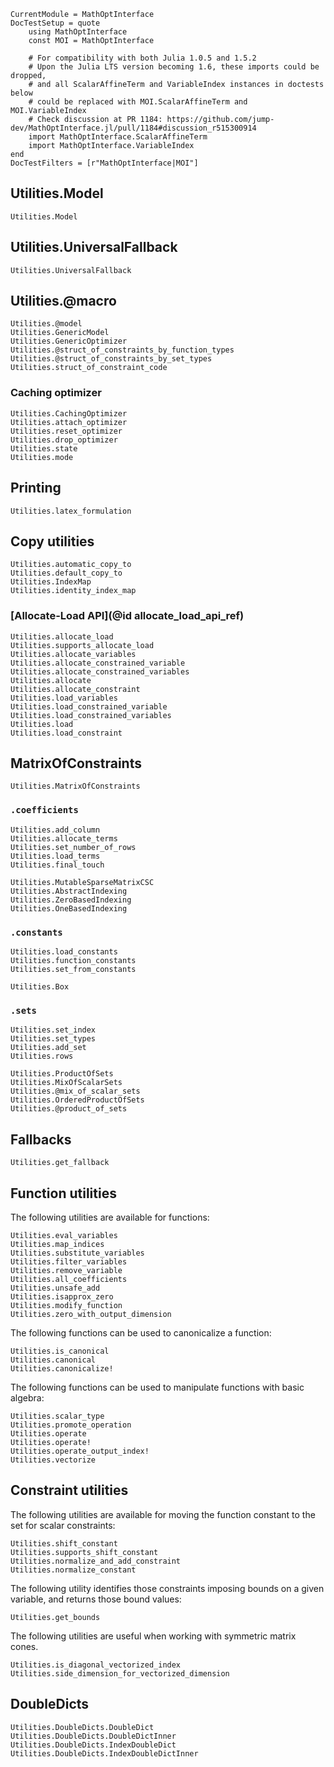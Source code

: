 ```@meta
CurrentModule = MathOptInterface
DocTestSetup = quote
    using MathOptInterface
    const MOI = MathOptInterface

    # For compatibility with both Julia 1.0.5 and 1.5.2
    # Upon the Julia LTS version becoming 1.6, these imports could be dropped,
    # and all ScalarAffineTerm and VariableIndex instances in doctests below
    # could be replaced with MOI.ScalarAffineTerm and MOI.VariableIndex
    # Check discussion at PR 1184: https://github.com/jump-dev/MathOptInterface.jl/pull/1184#discussion_r515300914
    import MathOptInterface.ScalarAffineTerm
    import MathOptInterface.VariableIndex
end
DocTestFilters = [r"MathOptInterface|MOI"]
```

## Utilities.Model

```@docs
Utilities.Model
```

## Utilities.UniversalFallback

```@docs
Utilities.UniversalFallback
```

## Utilities.@macro

```@docs
Utilities.@model
Utilities.GenericModel
Utilities.GenericOptimizer
Utilities.@struct_of_constraints_by_function_types
Utilities.@struct_of_constraints_by_set_types
Utilities.struct_of_constraint_code
```

### Caching optimizer

```@docs
Utilities.CachingOptimizer
Utilities.attach_optimizer
Utilities.reset_optimizer
Utilities.drop_optimizer
Utilities.state
Utilities.mode
```

## Printing

```@docs
Utilities.latex_formulation
```

## Copy utilities

```@docs
Utilities.automatic_copy_to
Utilities.default_copy_to
Utilities.IndexMap
Utilities.identity_index_map
```

### [Allocate-Load API](@id allocate_load_api_ref)

```@docs
Utilities.allocate_load
Utilities.supports_allocate_load
Utilities.allocate_variables
Utilities.allocate_constrained_variable
Utilities.allocate_constrained_variables
Utilities.allocate
Utilities.allocate_constraint
Utilities.load_variables
Utilities.load_constrained_variable
Utilities.load_constrained_variables
Utilities.load
Utilities.load_constraint
```

## MatrixOfConstraints

```@docs
Utilities.MatrixOfConstraints
```

### `.coefficients`

```@docs
Utilities.add_column
Utilities.allocate_terms
Utilities.set_number_of_rows
Utilities.load_terms
Utilities.final_touch
```

```@docs
Utilities.MutableSparseMatrixCSC
Utilities.AbstractIndexing
Utilities.ZeroBasedIndexing
Utilities.OneBasedIndexing
```

### `.constants`

```@docs
Utilities.load_constants
Utilities.function_constants
Utilities.set_from_constants
```

```@docs
Utilities.Box
```

### `.sets`

```@docs
Utilities.set_index
Utilities.set_types
Utilities.add_set
Utilities.rows
```

```@docs
Utilities.ProductOfSets
Utilities.MixOfScalarSets
Utilities.@mix_of_scalar_sets
Utilities.OrderedProductOfSets
Utilities.@product_of_sets
```

## Fallbacks

```@docs
Utilities.get_fallback
```

## Function utilities

The following utilities are available for functions:

```@docs
Utilities.eval_variables
Utilities.map_indices
Utilities.substitute_variables
Utilities.filter_variables
Utilities.remove_variable
Utilities.all_coefficients
Utilities.unsafe_add
Utilities.isapprox_zero
Utilities.modify_function
Utilities.zero_with_output_dimension
```

The following functions can be used to canonicalize a function:

```@docs
Utilities.is_canonical
Utilities.canonical
Utilities.canonicalize!
```

The following functions can be used to manipulate functions with basic algebra:

```@docs
Utilities.scalar_type
Utilities.promote_operation
Utilities.operate
Utilities.operate!
Utilities.operate_output_index!
Utilities.vectorize
```

## Constraint utilities

The following utilities are available for moving the function constant to the
set for scalar constraints:

```@docs
Utilities.shift_constant
Utilities.supports_shift_constant
Utilities.normalize_and_add_constraint
Utilities.normalize_constant
```

The following utility identifies those constraints imposing bounds on a given
variable, and returns those bound values:
```@docs
Utilities.get_bounds
```

The following utilities are useful when working with symmetric matrix cones.
```@docs
Utilities.is_diagonal_vectorized_index
Utilities.side_dimension_for_vectorized_dimension
```

## DoubleDicts

```@docs
Utilities.DoubleDicts.DoubleDict
Utilities.DoubleDicts.DoubleDictInner
Utilities.DoubleDicts.IndexDoubleDict
Utilities.DoubleDicts.IndexDoubleDictInner
```
